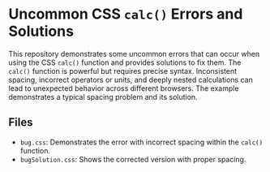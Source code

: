 # Uncommon CSS `calc()` Errors and Solutions

This repository demonstrates some uncommon errors that can occur when using the CSS `calc()` function and provides solutions to fix them. The `calc()` function is powerful but requires precise syntax.  Inconsistent spacing, incorrect operators or units, and deeply nested calculations can lead to unexpected behavior across different browsers.  The example demonstrates a typical spacing problem and its solution.

## Files

*   `bug.css`: Demonstrates the error with incorrect spacing within the `calc()` function.
*   `bugSolution.css`: Shows the corrected version with proper spacing.